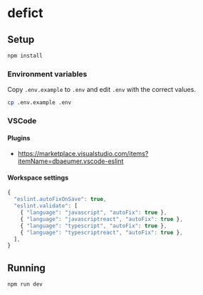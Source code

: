 # defict

## Setup

```bash
npm install
```

### Environment variables

Copy `.env.example` to `.env` and edit `.env` with the correct values.

```bash
cp .env.example .env
```

### VSCode

#### Plugins

- https://marketplace.visualstudio.com/items?itemName=dbaeumer.vscode-eslint

#### Workspace settings

```javascript
{
  "eslint.autoFixOnSave": true,
  "eslint.validate": [
    { "language": "javascript", "autoFix": true },
    { "language": "javascriptreact", "autoFix": true },
    { "language": "typescript", "autoFix": true },
    { "language": "typescriptreact", "autoFix": true },
  ],
}
```

## Running

```bash
npm run dev
```
